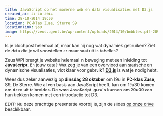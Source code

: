 ```yaml
---
title: JavaScript op het moderne web en data visualisaties met D3.js
created_at: 21-10-2014
time: 28-10-2014 19:30
location: PC-klas Zuse, Sterre S9
locationlink: $s9
image: https://zeus.ugent.be/wp-content/uploads/2014/10/bubbles.pdf-209x300.png
---
```


Is je blochpost helemaal af, maar kan hij nog wat dynamiek gebruiken? Ziet de data die je wil voorstellen er maar saai uit in tabellen?

Zeus WPI brengt je website helemaal in beweging met een inleiding tot **JavaScript**. En jouw data? Wat zeg je van een overvloed aan statische en dynamische visualisaties, vlot klaar voor gebruik? [**D3.js**](https://d3js.org) is wat je nodig hebt.

Wees dus zeker aanwezig op **dinsdag 28 oktober** om 19u in **PC-klas Zuse**, S9, De Sterre. Wie al een basis aan JavaScript heeft, kan om 19u30 komen om deze uit te breiden. De ware JavaScript-guru's kunnen om 20u00 aan hun trekken komen met een introductie tot D3.

EDIT: Nu deze prachtige presentatie voorbij is, zijn de slides [op onze drive](https://drive.google.com/file/d/0B5ZV260qgPNlRHppbVp1YU1kd1E/view?usp=sharing "Slides op Google Drive") beschikbaar.
